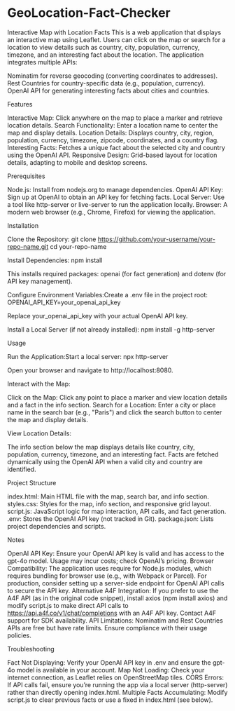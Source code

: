 # GeoLocation-Fact-Checker
Interactive Map with Location Facts
This is a web application that displays an interactive map using Leaflet. Users can click on the map or search for a location to view details such as country, city, population, currency, timezone, and an interesting fact about the location. The application integrates multiple APIs:

Nominatim for reverse geocoding (converting coordinates to addresses).
Rest Countries for country-specific data (e.g., population, currency).
OpenAI API for generating interesting facts about cities and countries.

Features

Interactive Map: Click anywhere on the map to place a marker and retrieve location details.
Search Functionality: Enter a location name to center the map and display details.
Location Details: Displays country, city, region, population, currency, timezone, zipcode, coordinates, and a country flag.
Interesting Facts: Fetches a unique fact about the selected city and country using the OpenAI API.
Responsive Design: Grid-based layout for location details, adapting to mobile and desktop screens.

Prerequisites

Node.js: Install from nodejs.org to manage dependencies.
OpenAI API Key: Sign up at OpenAI to obtain an API key for fetching facts.
Local Server: Use a tool like http-server or live-server to run the application locally.
Browser: A modern web browser (e.g., Chrome, Firefox) for viewing the application.

Installation

Clone the Repository:
git clone https://github.com/your-username/your-repo-name.git
cd your-repo-name


Install Dependencies:
npm install

This installs required packages: openai (for fact generation) and dotenv (for API key management).

Configure Environment Variables:Create a .env file in the project root:
OPENAI_API_KEY=your_openai_api_key

Replace your_openai_api_key with your actual OpenAI API key.

Install a Local Server (if not already installed):
npm install -g http-server



Usage

Run the Application:Start a local server:
npx http-server

Open your browser and navigate to http://localhost:8080.

Interact with the Map:

Click on the Map: Click any point to place a marker and view location details and a fact in the info section.
Search for a Location: Enter a city or place name in the search bar (e.g., "Paris") and click the search button to center the map and display details.


View Location Details:

The info section below the map displays details like country, city, population, currency, timezone, and an interesting fact.
Facts are fetched dynamically using the OpenAI API when a valid city and country are identified.



Project Structure

index.html: Main HTML file with the map, search bar, and info section.
styles.css: Styles for the map, info section, and responsive grid layout.
script.js: JavaScript logic for map interaction, API calls, and fact generation.
.env: Stores the OpenAI API key (not tracked in Git).
package.json: Lists project dependencies and scripts.

Notes

OpenAI API Key: Ensure your OpenAI API key is valid and has access to the gpt-4o model. Usage may incur costs; check OpenAI’s pricing.
Browser Compatibility: The application uses require for Node.js modules, which requires bundling for browser use (e.g., with Webpack or Parcel). For production, consider setting up a server-side endpoint for OpenAI API calls to secure the API key.
Alternative A4F Integration: If you prefer to use the A4F API (as in the original code snippet), install axios (npm install axios) and modify script.js to make direct API calls to https://api.a4f.co/v1/chat/completions with an A4F API key. Contact A4F support for SDK availability.
API Limitations: Nominatim and Rest Countries APIs are free but have rate limits. Ensure compliance with their usage policies.

Troubleshooting

Fact Not Displaying: Verify your OpenAI API key in .env and ensure the gpt-4o model is available in your account.
Map Not Loading: Check your internet connection, as Leaflet relies on OpenStreetMap tiles.
CORS Errors: If API calls fail, ensure you’re running the app via a local server (http-server) rather than directly opening index.html.
Multiple Facts Accumulating: Modify script.js to clear previous facts or use a fixed <span id="fact"> in index.html (see below).
